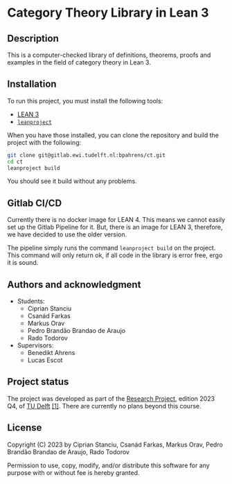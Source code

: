 # Category Theory Library in Lean 3

## Description
This is a computer-checked library of definitions, theorems, proofs and examples in the field of category theory in Lean 3.

## Installation
To run this project, you must install the following tools:
- [LEAN 3](https://leanprover-community.github.io/get_started.html)
- [`leanproject`](https://leanprover-community.github.io/leanproject.html)

When you have those installed, you can clone the repository and build the project with the following:
```bash
git clone git@gitlab.ewi.tudelft.nl:bpahrens/ct.git
cd ct
leanproject build
```
You should see it build without any problems.

## Gitlab CI/CD

 Currently there is no docker image for LEAN 4.
 This means we cannot easily set up the Gitlab Pipeline for it.
 But, there is an image for LEAN 3, therefore, we have decided to use the older version.
 
 The pipeline simply runs the command `leanproject build` on the project.
 This command will only return ok, if all code in the library is error free, ergo it is sound.

## Authors and acknowledgment

- Students:
  - Ciprian Stanciu
  - Csanád Farkas
  - Markus Orav
  - Pedro Brandão Brandao de Araujo
  - Rado Todorov
- Supervisors:
  - Benedikt Ahrens
  - Lucas Escot

## Project status
The project was developed as part of the [Research Project](https://github.com/TU-Delft-CSE/Research-Project), edition 2023 Q4, of [TU Delft](https://github.com/TU-Delft-CSE) [[1]](https://www.tudelft.nl/).
There are currently no plans beyond this course.

## License
Copyright (C) 2023 by Ciprian Stanciu, Csanád Farkas, Markus Orav, Pedro Brandão Brandao de Araujo, Rado Todorov 

Permission to use, copy, modify, and/or distribute this software for any purpose with or without fee is hereby granted.
